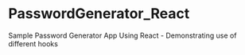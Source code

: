 # PasswordGenerator_React
Sample Password Generator App Using React - Demonstrating use of different hooks
